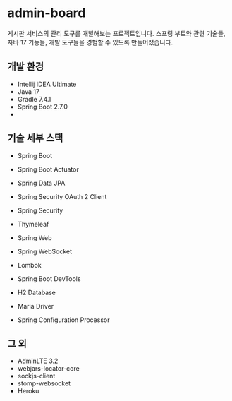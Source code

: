 # admin-board

게시판 서비스의 관리 도구를 개발해보는 프로젝트입니다. 스프링 부트와 관련 기술들, 자바 17 기능들, 개발 도구들을 경험할 수 있도록 만들어졌습니다.

## 개발 환경
* Intellij IDEA Ultimate
* Java 17
* Gradle 7.4.1
* Spring Boot 2.7.0
* 
## 기술 세부 스택
* Spring Boot

* Spring Boot Actuator
* Spring Data JPA
* Spring Security OAuth 2 Client
* Spring Security
* Thymeleaf
* Spring Web
* Spring WebSocket
* Lombok
* Spring Boot DevTools
* H2 Database
* Maria Driver
* Spring Configuration Processor

## 그 외

* AdminLTE 3.2
* webjars-locator-core
* sockjs-client
* stomp-websocket
* Heroku
